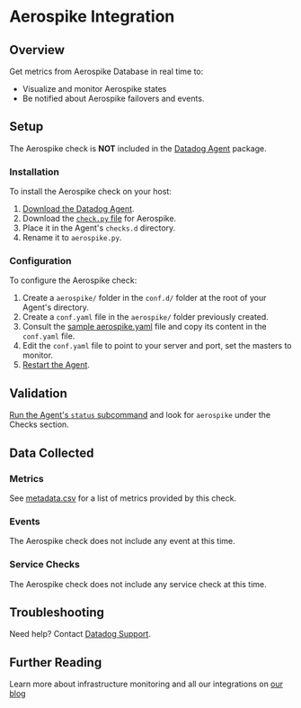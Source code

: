 # Aerospike Integration

## Overview

Get metrics from Aerospike Database in real time to:

* Visualize and monitor Aerospike states
* Be notified about Aerospike failovers and events.

## Setup

The Aerospike check is **NOT** included in the [Datadog Agent][1] package.

### Installation

To install the Aerospike check on your host:

1. [Download the Datadog Agent][1].
2. Download the [`check.py` file][2] for Aerospike.
3. Place it in the Agent's `checks.d` directory.
4. Rename it to `aerospike.py`.

### Configuration

To configure the Aerospike check: 

1. Create a `aerospike/` folder in the `conf.d/` folder at the root of your Agent's directory. 
2. Create a `conf.yaml` file in the `aerospike/` folder previously created.
3. Consult the [sample aerospike.yaml][2] file and copy its content in the `conf.yaml` file.
4. Edit the `conf.yaml` file to point to your server and port, set the masters to monitor.
5. [Restart the Agent][3].

## Validation

[Run the Agent's `status` subcommand][4] and look for `aerospike` under the Checks section.

## Data Collected
### Metrics
See [metadata.csv][5] for a list of metrics provided by this check.

### Events
The Aerospike check does not include any event at this time.

### Service Checks
The Aerospike check does not include any service check at this time.

## Troubleshooting
Need help? Contact [Datadog Support][6].

## Further Reading

Learn more about infrastructure monitoring and all our integrations on [our blog][7]

[1]: https://app.datadoghq.com/account/settings#agent
[2]: https://github.com/DataDog/integrations-extras/blob/master/aerospike/conf.yaml.example
[3]: https://docs.datadoghq.com/agent/faq/agent-commands/#start-stop-restart-the-agent
[4]: https://docs.datadoghq.com/agent/faq/agent-commands/#agent-status-and-information
[5]: https://github.com/DataDog/integrations-extras/blob/master/aerospike/metadata.csv
[6]: http://docs.datadoghq.com/help/
[7]: https://www.datadoghq.com/blog/